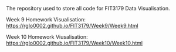 The repository used to store all code for FIT3179 Data Visualisation. 

Week 9 Homework Visualisation: https://rglo0002.github.io/FIT3179/Week9/Week9.html

Week 10 Homework Viusalisation: https://rglo0002.github.io/FIT3179/Week10/Week10.html
